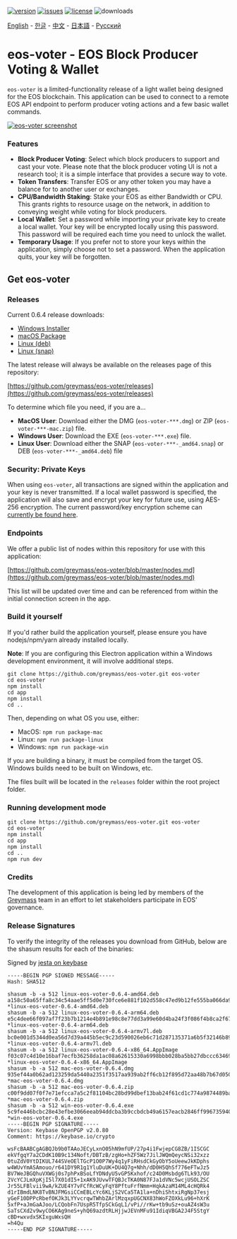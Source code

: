 [![version](https://img.shields.io/github/release/greymass/eos-voter/all.svg)](https://github.com/greymass/eos-voter/releases)
[![issues](https://img.shields.io/github/issues/greymass/eos-voter.svg)](https://github.com/greymass/eos-voter/issues)
[![license](https://img.shields.io/badge/license-MIT-blue.svg)](https://raw.githubusercontent.com/greymass/eos-voter/master/LICENSE)
![downloads](https://img.shields.io/github/downloads/greymass/eos-voter/total.svg)

[English](https://github.com/greymass/eos-voter/blob/master/README.md) - [한글](https://github.com/greymass/eos-voter/blob/master/README.kr.md) - [中文](https://github.com/greymass/eos-voter/blob/master/README.zh.md) - [日本語](https://github.com/greymass/eos-voter/blob/master/README.ja.md) - [Русский](https://github.com/greymass/eos-voter/blob/master/README.ru.md)

# eos-voter - EOS Block Producer Voting & Wallet

`eos-voter` is a limited-functionality release of a light wallet being designed for the EOS blockchain. This application can be used to connect to a remote EOS API endpoint to perform producer voting actions and a few basic wallet commands.

[![eos-voter screenshot](https://raw.githubusercontent.com/greymass/eos-voter/master/eos-voter.png)](https://raw.githubusercontent.com/greymass/eos-voter/master/eos-voter.png)

### Features

- **Block Producer Voting**: Select which block producers to support and cast your vote. Please note that the block producer voting UI is not a research tool; it is a simple interface that provides a secure way to vote.
- **Token Transfers**: Transfer EOS or any other token you may have a balance for to another user or exchanges.
- **CPU/Bandwidth Staking**: Stake your EOS as either Bandwidth or CPU. This grants rights to resource usage on the network, in addition to conveying weight while voting for block producers.
- **Local Wallet**: Set a password while importing your private key to create a local wallet. Your key will be encrypted locally using this password. This password will be required each time you need to unlock the wallet.
- **Temporary Usage**: If you prefer not to store your keys within the application, simply choose not to set a password. When the application quits, your key will be forgotten.

## Get eos-voter

### Releases

Current 0.6.4 release downloads:

- [Windows Installer](https://github.com/greymass/eos-voter/releases/download/v0.6.4/win-eos-voter-0.6.4.exe)
- [macOS Package](https://github.com/greymass/eos-voter/releases/download/v0.6.4/mac-eos-voter-0.6.4.dmg)
- [Linux (deb)](https://github.com/greymass/eos-voter/releases/download/v0.6.4/linux-eos-voter-0.6.4-amd64.deb)
- [Linux (snap)](https://github.com/greymass/eos-voter/releases/download/v0.6.4/linux-eos-voter-0.6.4-amd64.snap)

The latest release will always be available on the releases page of this repository:

[https://github.com/greymass/eos-voter/releases](https://github.com/greymass/eos-voter/releases)

To determine which file you need, if you are a...

- **MacOS User**: Download either the DMG (`eos-voter-***.dmg`) or ZIP (`eos-voter-***-mac.zip`) file.
- **Windows User**: Download the EXE (`eos-voter-***.exe`) file.
- **Linux User**: Download either the SNAP (`eos-voter-***-_amd64.snap`) or DEB (`eos-voter-***-_amd64.deb`) file

### Security: Private Keys

When using `eos-voter`, all transactions are signed within the application and your key is never transmitted. If a local wallet password is specified, the application will also save and encrypt your key for future use, using AES-256 encryption. The current password/key encryption scheme can [currently be found here](https://github.com/aaroncox/eos-voter/blob/master/app/shared/actions/wallet.js#L71-L86).

### Endpoints

We offer a public list of nodes within this repository for use with this application:

[https://github.com/greymass/eos-voter/blob/master/nodes.md](https://github.com/greymass/eos-voter/blob/master/nodes.md)

This list will be updated over time and can be referenced from within the initial connection screen in the app.

### Build it yourself

If you'd rather build the application yourself, please ensure you have nodejs/npm/yarn already installed locally.

**Note**: If you are configuring this Electron application within a Windows development environment, it will involve additional steps.

```
git clone https://github.com/greymass/eos-voter.git eos-voter
cd eos-voter
npm install
cd app
npm install
cd ..
```

Then, depending on what OS you use, either:

- MacOS: `npm run package-mac`
- Linux: `npm run package-linux`
- Windows: `npm run package-win`

If you are building a binary, it must be compiled from the target OS. Windows builds need to be built on Windows, etc.

The files built will be located in the `releases` folder within the root project folder.

### Running development mode

```
git clone https://github.com/greymass/eos-voter.git eos-voter
cd eos-voter
npm install
cd app
npm install
cd ..
npm run dev
```

### Credits

The development of this application is being led by members of the [Greymass](https://greymass.com) team in an effort to let stakeholders participate in EOS’ governance.

### Release Signatures

To verify the integrity of the releases you download from GitHub, below are the shasum results for each of the binaries:

Signed by [jesta on keybase](https://keybase.io/jesta)

```
-----BEGIN PGP SIGNED MESSAGE-----
Hash: SHA512

shasum -b -a 512 linux-eos-voter-0.6.4-amd64.deb
a158c50a65ffa8c34c54aae5ff5d0e730fce6e881f102d558c47ed9b12fe555ba066da9961e817038d66ddd8554bbc339ef10111896af4a67e0159e3ed75f845 *linux-eos-voter-0.6.4-amd64.deb
shasum -b -a 512 linux-eos-voter-0.6.4-arm64.deb
e5c4dee66f097af7f23b7b1214e4b891e98c8e77dd3a99e60d4ba24f3f086f4b8ca2f6713b1a4af0627d58658411abdfaf36d33b793c6c3cc62de25a73b6fe9a *linux-eos-voter-0.6.4-arm64.deb
shasum -b -a 512 linux-eos-voter-0.6.4-armv7l.deb
bc0e001d5344d0ea56d7d39a445b5ec9c23d590026eb6c71d287135371a6b5f32146b89505e316cd05e7fc5287a620acd17c0ad2613861c390b705baaa25e19a *linux-eos-voter-0.6.4-armv7l.deb
shasum -b -a 512 linux-eos-voter-0.6.4-x86_64.AppImage
f03c07c4d10e16baf7ecfb36258da1ac08a62615330a6998bbb028ba5bb27dbccc634690edba0b9fe28957ba81497ec601a6aea0392d16bb65070290824ece2e *linux-eos-voter-0.6.4-x86_64.AppImage
shasum -b -a 512 mac-eos-voter-0.6.4.dmg
935ef44a0b62ad123259da5440a2351f3517aa939ab2ff6cb12f895d72aa48b7b67d0503aa20119ec6ef2f9a3f6815efa947bd8344ec93f6ed18ffe6a52f9f19 *mac-eos-voter-0.6.4.dmg
shasum -b -a 512 mac-eos-voter-0.6.4.zip
c00f9dd07f0f7e71efcca7a5c2f81104bc28bd99dbef13bab24f61cd1c774a9874489bae640694442cbcda5f9f54c4310fbefd38b23ad269175a83e834575693 *mac-eos-voter-0.6.4.zip
shasum -b -a 512 win-eos-voter-0.6.4.exe
5c9fe446bcbc28e43efbe3066eeab94ddcba3b9ccbdcb49a6157eacb2846ff99673594040fc48e75f68b97cb07b323a59de6b3bd7848d3b29c7e25797ce4f4a1 *win-eos-voter-0.6.4.exe
-----BEGIN PGP SIGNATURE-----
Version: Keybase OpenPGP v2.0.80
Comment: https://keybase.io/crypto

wsFcBAABCgAGBQJb9b0TAAoJECyLxnO05hN9mfUP/27p4i1FwjepCG8ZB/1ISCGC
ekVfgqY7a2CDdK10B9c134Noft/DBTzB/zgHo+hZF5Wz7JilJWQmQeycNSi32xzz
0tuZdV0YtDIKUL744SVeOElTGcP1O0P7Wy4q1yFiRHsdCkGyObY5oUeewJkKDphs
w4WUvYmASAmouo/r641DY9R1g1YluDuUK+DU4Q7g+Nhh/dD0H5QhSf776eFTwJz5
BV7WeJBGQhuVXWGj0s7phPxBSoLfYDNdyU5vGP5Kxhof/c24D0Msbdg6TLk93/OU
2VcYCJLmXpKjI5l7X01dI5+1xAK9JUvwTFQBJcTKA0N87FJa1dVNc5wcjUSOLZSC
Jr55LFBlvii9wA/kZUE4Y7vFCfRcWCyFqY8PftuFrfNmm+HqkAzaM14ML4cHQRk4
d1rIBmdLNK8TvBNJFMGsiCCmEBLcYc6KLjS2VCa5TA1la+nDhiShtxiRgNp37esj
yGeF10DPPcRbefOKJk3LYYvcrqwTWhbZArlMzqxpUGCNX83hWoFZOXkLu96+hXrK
5xfP+aJmGaAJoo/LCQobFn7UspR5TfpSCkGqL1/vPi//rKw+tb9uSz+ouAZ4sW3u
SaTsCXd2v9wyCO6KAg9neS+yhQ69azdtRLHjjwJEVnMFu91IdiqVBGA2J4F5StgY
cBD+wxvdxSKIxguWxsQH
=h4Qu
-----END PGP SIGNATURE-----
```
